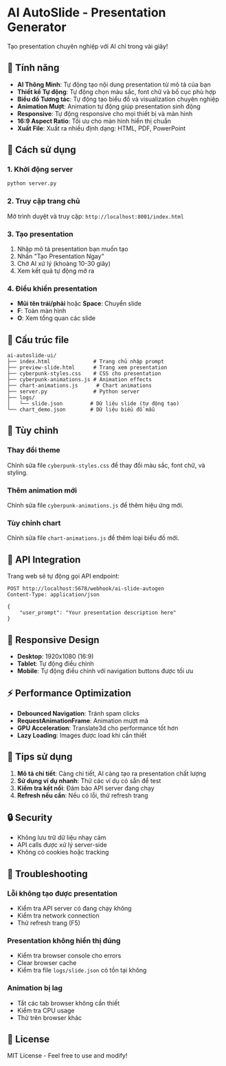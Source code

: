 # AI AutoSlide - Presentation Generator

Tạo presentation chuyên nghiệp với AI chỉ trong vài giây!

## 🌟 Tính năng

- **AI Thông Minh**: Tự động tạo nội dung presentation từ mô tả của bạn
- **Thiết kế Tự động**: Tự động chọn màu sắc, font chữ và bố cục phù hợp
- **Biểu đồ Tương tác**: Tự động tạo biểu đồ và visualization chuyên nghiệp
- **Animation Mượt**: Animation tự động giúp presentation sinh động
- **Responsive**: Tự động responsive cho mọi thiết bị và màn hình
- **16:9 Aspect Ratio**: Tối ưu cho màn hình hiển thị chuẩn
- **Xuất File**: Xuất ra nhiều định dạng: HTML, PDF, PowerPoint

## 🚀 Cách sử dụng

### 1. Khởi động server
```bash
python server.py
```

### 2. Truy cập trang chủ
Mở trình duyệt và truy cập: `http://localhost:8001/index.html`

### 3. Tạo presentation
1. Nhập mô tả presentation bạn muốn tạo
2. Nhấn "Tạo Presentation Ngay"
3. Chờ AI xử lý (khoảng 10-30 giây)
4. Xem kết quả tự động mở ra

### 4. Điều khiển presentation
- **Mũi tên trái/phải** hoặc **Space**: Chuyển slide
- **F**: Toàn màn hình
- **O**: Xem tổng quan các slide

## 📁 Cấu trúc file

```
ai-autoslide-ui/
├── index.html              # Trang chủ nhập prompt
├── preview-slide.html      # Trang xem presentation
├── cyberpunk-styles.css    # CSS cho presentation
├── cyberpunk-animations.js # Animation effects
├── chart-animations.js      # Chart animations
├── server.py               # Python server
├── logs/
│   └── slide.json         # Dữ liệu slide (tự động tạo)
└── chart_demo.json        # Dữ liệu biểu đồ mẫu
```

## 🎨 Tùy chỉnh

### Thay đổi theme
Chỉnh sửa file `cyberpunk-styles.css` để thay đổi màu sắc, font chữ, và styling.

### Thêm animation mới
Chỉnh sửa file `cyberpunk-animations.js` để thêm hiệu ứng mới.

### Tùy chỉnh chart
Chỉnh sửa file `chart-animations.js` để thêm loại biểu đồ mới.

## 🔧 API Integration

Trang web sẽ tự động gọi API endpoint:
```
POST http://localhost:5678/webhook/ai-slide-autogen
Content-Type: application/json

{
    "user_prompt": "Your presentation description here"
}
```

## 📱 Responsive Design

- **Desktop**: 1920x1080 (16:9)
- **Tablet**: Tự động điều chỉnh
- **Mobile**: Tự động điều chỉnh với navigation buttons được tối ưu

## ⚡ Performance Optimization

- **Debounced Navigation**: Tránh spam clicks
- **RequestAnimationFrame**: Animation mượt mà
- **GPU Acceleration**: Translate3d cho performance tốt hơn
- **Lazy Loading**: Images được load khi cần thiết

## 🎯 Tips sử dụng

1. **Mô tả chi tiết**: Càng chi tiết, AI càng tạo ra presentation chất lượng
2. **Sử dụng ví dụ nhanh**: Thử các ví dụ có sẵn để test
3. **Kiểm tra kết nối**: Đảm bảo API server đang chạy
4. **Refresh nếu cần**: Nếu có lỗi, thử refresh trang

## 🔒 Security

- Không lưu trữ dữ liệu nhạy cảm
- API calls được xử lý server-side
- Không có cookies hoặc tracking

## 🐛 Troubleshooting

### Lỗi không tạo được presentation
- Kiểm tra API server có đang chạy không
- Kiểm tra network connection
- Thử refresh trang (F5)

### Presentation không hiển thị đúng
- Kiểm tra browser console cho errors
- Clear browser cache
- Kiểm tra file `logs/slide.json` có tồn tại không

### Animation bị lag
- Tắt các tab browser không cần thiết
- Kiểm tra CPU usage
- Thử trên browser khác

## 📄 License

MIT License - Feel free to use and modify!